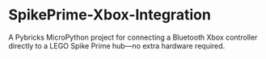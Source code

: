# SpikePrime-Xbox-Integration
A Pybricks MicroPython project for connecting a Bluetooth Xbox controller directly to a LEGO Spike Prime hub—no extra hardware required.
